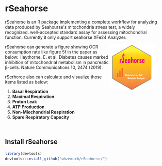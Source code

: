 # rSeahorse


rSeahorse is an R package implementing a complete workflow for analyzing data produced by Seahourse's mitochondria stress test, a widely recognized, well-accepted standard assay for assessing mitochondrial function. Currently it only support seahorse XFe24 Analyzer. 
 <p><img style="float:right;margin-right:10px" src="images/rSeahorse_hexsticker.png" width=150/></p>

rSeahorse can generate a figure showing OCR consumption rate like figure 5f in the paper as below:
     Haythorne, E. et al. Diabetes causes marked inhibition of mitochondrial metabolism in pancreatic β-cells. Nature Communications 10, 2474 (2019).

rSerhorce also can calculate and visualize those items listed as below:

1. __Basal Respiration__
2. __Maximal Respiration__
3. __Proton Leak__
4. __ATP Production__
5. __Non-Miochondrial Respiration__
6. __Spare Respiratory Capacity__
<br>


##  Install rSeahorse

```r
library(devtools)
devtools::install_github("whzemuch/rSeahorse/")
```
